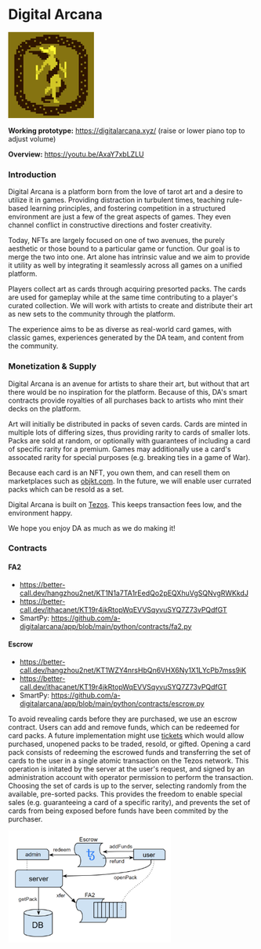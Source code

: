 # Digital Arcana
<img src="img/thumbnail.png" width="175">

**Working prototype:** https://digitalarcana.xyz/ (raise or lower piano top to adjust volume)

**Overview:** https://youtu.be/AxaY7xbLZLU

### Introduction

Digital Arcana is a platform born from the love of tarot art and a desire to utilize it in games.  Providing distraction in turbulent times, teaching rule-based learning principles, and fostering competition in a structured environment are just a few of the great aspects of games.  They even channel conflict in constructive directions and foster creativity.

Today, NFTs are largely focused on one of two avenues, the purely aesthetic or those bound to a particular game or function. Our goal is to merge the two into one. Art alone has intrinsic value and we aim to provide it utility as well by integrating it seamlessly across all games on a unified platform.

Players collect art as cards through acquiring presorted packs. The cards are used for gameplay while at the same time contributing to a player's curated collection. We will work with artists to create and distribute their art as new sets to the community through the platform.

The experience aims to be as diverse as real-world card games, with classic games, experiences generated by the DA team, and content from the community.

### Monetization & Supply

Digital Arcana is an avenue for artists to share their art, but without that art there would be no inspiration for the platform. Because of this, DA's smart contracts provide royalties of all purchases back to artists who mint their decks on the platform.

Art will initially be distributed in packs of seven cards. Cards are minted in multiple lots of differing sizes, thus providing rarity to cards of smaller lots. Packs are sold at random, or optionally with guarantees of including a card of specific rarity for a premium. Games may additionally use a card's assocated rarity for special purposes (e.g. breaking ties in a game of War).

Because each card is an NFT, you own them, and can resell them on marketplaces such as [objkt.com](http://objkt.com). In the future, we will enable user currated packs which can be resold as a set.

Digital Arcana is built on [Tezos](https://tezos.com/). This keeps transaction fees low, and the environment happy.

We hope you enjoy DA as much as we do making it!

### Contracts

#### FA2
- https://better-call.dev/hangzhou2net/KT1N1a7TA1rEedQo2pEQXhuVgSQNvgRWKkdJ
- https://better-call.dev/ithacanet/KT19r4jkRtopWqEVVSqyvuSYQ7Z73vPQdfGT
- SmartPy: https://github.com/a-digitalarcana/app/blob/main/python/contracts/fa2.py

#### Escrow
- https://better-call.dev/hangzhou2net/KT1WZY4nrsHbQn6VHX6Ny1X1LYcPb7mss9iK
- https://better-call.dev/ithacanet/KT19r4jkRtopWqEVVSqyvuSYQ7Z73vPQdfGT
- SmartPy: https://github.com/a-digitalarcana/app/blob/main/python/contracts/escrow.py

To avoid revealing cards before they are purchased, we use an escrow contract. Users can add and remove funds, which can be redeemed for card packs. A future implementation might use [tickets](python/contracts/tickets.py) which would allow purchased, unopened packs to be traded, resold, or gifted. Opening a card pack consists of redeeming the escrowed funds and transferring the set of cards to the user in a single atomic transaction on the Tezos network.  This operation is initated by the server at the user's request, and signed by an administration account with operator permission to perform the transaction.  Choosing the set of cards is up to the server, selecting randomly from the available, pre-sorted packs.  This provides the freedom to enable special sales (e.g. guaranteeing a card of a specific rarity), and prevents the set of cards from being exposed before funds have been commited by the purchaser.

<img src="img/contracts.png" width="332">
